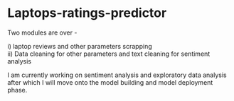 # Laptops-ratings-predictor

Two modules are over -

i)  laptop reviews and other parameters scrapping  
ii) Data cleaning for other parameters and text cleaning for sentiment analysis
                      
I am currently working on sentiment analysis and exploratory data analysis after which I will move onto the model building and model deployment phase.

